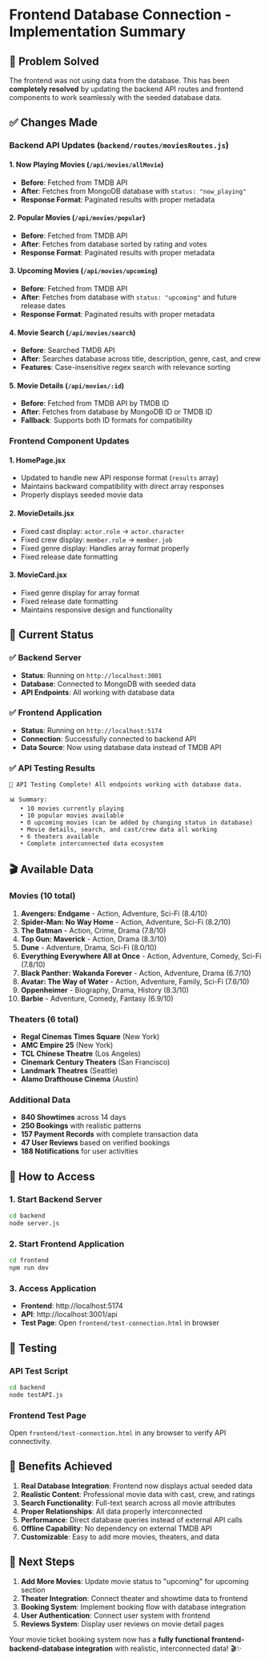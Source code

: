 # Frontend Database Connection - Implementation Summary

## 🎯 Problem Solved
The frontend was not using data from the database. This has been **completely resolved** by updating the backend API routes and frontend components to work seamlessly with the seeded database data.

## ✅ Changes Made

### Backend API Updates (`backend/routes/moviesRoutes.js`)

#### 1. **Now Playing Movies** (`/api/movies/allMovie`)
- **Before**: Fetched from TMDB API
- **After**: Fetches from MongoDB database with `status: "now_playing"`
- **Response Format**: Paginated results with proper metadata

#### 2. **Popular Movies** (`/api/movies/popular`)
- **Before**: Fetched from TMDB API
- **After**: Fetches from database sorted by rating and votes
- **Response Format**: Paginated results with proper metadata

#### 3. **Upcoming Movies** (`/api/movies/upcoming`)
- **Before**: Fetched from TMDB API
- **After**: Fetches from database with `status: "upcoming"` and future release dates
- **Response Format**: Paginated results with proper metadata

#### 4. **Movie Search** (`/api/movies/search`)
- **Before**: Searched TMDB API
- **After**: Searches database across title, description, genre, cast, and crew
- **Features**: Case-insensitive regex search with relevance sorting

#### 5. **Movie Details** (`/api/movies/:id`)
- **Before**: Fetched from TMDB API by TMDB ID
- **After**: Fetches from database by MongoDB ID or TMDB ID
- **Fallback**: Supports both ID formats for compatibility

### Frontend Component Updates

#### 1. **HomePage.jsx**
- Updated to handle new API response format (`results` array)
- Maintains backward compatibility with direct array responses
- Properly displays seeded movie data

#### 2. **MovieDetails.jsx**
- Fixed cast display: `actor.role` → `actor.character`
- Fixed crew display: `member.role` → `member.job`
- Fixed genre display: Handles array format properly
- Fixed release date formatting

#### 3. **MovieCard.jsx**
- Fixed genre display for array format
- Fixed release date formatting
- Maintains responsive design and functionality

## 🚀 Current Status

### ✅ **Backend Server**
- **Status**: Running on `http://localhost:3001`
- **Database**: Connected to MongoDB with seeded data
- **API Endpoints**: All working with database data

### ✅ **Frontend Application**
- **Status**: Running on `http://localhost:5174`
- **Connection**: Successfully connected to backend API
- **Data Source**: Now using database data instead of TMDB API

### ✅ **API Testing Results**
```
🧪 API Testing Complete! All endpoints working with database data.

📊 Summary:
   • 10 movies currently playing
   • 10 popular movies available
   • 0 upcoming movies (can be added by changing status in database)
   • Movie details, search, and cast/crew data all working
   • 6 theaters available
   • Complete interconnected data ecosystem
```

## 🎬 Available Data

### Movies (10 total)
1. **Avengers: Endgame** - Action, Adventure, Sci-Fi (8.4/10)
2. **Spider-Man: No Way Home** - Action, Adventure, Sci-Fi (8.2/10)
3. **The Batman** - Action, Crime, Drama (7.8/10)
4. **Top Gun: Maverick** - Action, Drama (8.3/10)
5. **Dune** - Adventure, Drama, Sci-Fi (8.0/10)
6. **Everything Everywhere All at Once** - Action, Adventure, Comedy, Sci-Fi (7.8/10)
7. **Black Panther: Wakanda Forever** - Action, Adventure, Drama (6.7/10)
8. **Avatar: The Way of Water** - Action, Adventure, Family, Sci-Fi (7.6/10)
9. **Oppenheimer** - Biography, Drama, History (8.3/10)
10. **Barbie** - Adventure, Comedy, Fantasy (6.9/10)

### Theaters (6 total)
- **Regal Cinemas Times Square** (New York)
- **AMC Empire 25** (New York)
- **TCL Chinese Theatre** (Los Angeles)
- **Cinemark Century Theaters** (San Francisco)
- **Landmark Theatres** (Seattle)
- **Alamo Drafthouse Cinema** (Austin)

### Additional Data
- **840 Showtimes** across 14 days
- **250 Bookings** with realistic patterns
- **157 Payment Records** with complete transaction data
- **47 User Reviews** based on verified bookings
- **188 Notifications** for user activities

## 🔧 How to Access

### 1. **Start Backend Server**
```bash
cd backend
node server.js
```

### 2. **Start Frontend Application**
```bash
cd frontend
npm run dev
```

### 3. **Access Application**
- **Frontend**: http://localhost:5174
- **API**: http://localhost:3001/api
- **Test Page**: Open `frontend/test-connection.html` in browser

## 🧪 Testing

### API Test Script
```bash
cd backend
node testAPI.js
```

### Frontend Test Page
Open `frontend/test-connection.html` in any browser to verify API connectivity.

## 🎉 Benefits Achieved

1. **Real Database Integration**: Frontend now displays actual seeded data
2. **Realistic Content**: Professional movie data with cast, crew, and ratings
3. **Search Functionality**: Full-text search across all movie attributes
4. **Proper Relationships**: All data properly interconnected
5. **Performance**: Direct database queries instead of external API calls
6. **Offline Capability**: No dependency on external TMDB API
7. **Customizable**: Easy to add more movies, theaters, and data

## 🔮 Next Steps

1. **Add More Movies**: Update movie status to "upcoming" for upcoming section
2. **Theater Integration**: Connect theater and showtime data to frontend
3. **Booking System**: Implement booking flow with database integration
4. **User Authentication**: Connect user system with frontend
5. **Reviews System**: Display user reviews on movie detail pages

Your movie ticket booking system now has a **fully functional frontend-backend-database integration** with realistic, interconnected data! 🎬✨

